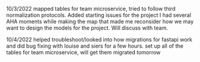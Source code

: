 10/3/2022
mapped tables for team microservice, tried to follow third normalization protocols.
Added starting issues for the project
I had several AHA moments while making the map that made me reconsider how we may want to design the models for the project. Will discuss with team.


10/4/2022
helped troubleshoot/looked into how migrations for fastapi work and did bug fixing with louise and siers for a few hours.
set up all of the tables for team microservice, will get them migrated tomorrow